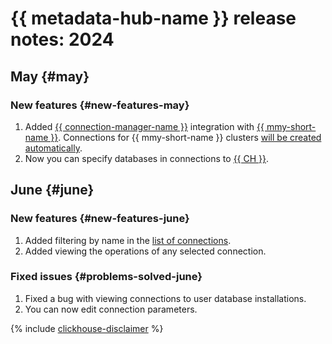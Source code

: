 # {{ metadata-hub-name }} release notes: 2024

## May {#may}

### New features {#new-features-may}

1. Added [{{ connection-manager-name }}](../concepts/connection-manager.md) integration with [{{ mmy-short-name }}](../../managed-mysql). Connections for {{ mmy-short-name }} clusters [will be created automatically](../quickstart/connection-manager.md).
1. Now you can specify databases in connections to [{{ CH }}](../operations/create-connection.md#mdb-clickhouse).

## June {#june}

### New features {#new-features-june}

1. Added filtering by name in the [list of connections](../operations/view-connection.md).
1. Added viewing the operations of any selected connection.

### Fixed issues {#problems-solved-june}

1. Fixed a bug with viewing connections to user database installations.
1. You can now edit connection parameters.

{% include [clickhouse-disclaimer](../../_includes/clickhouse-disclaimer.md) %}
